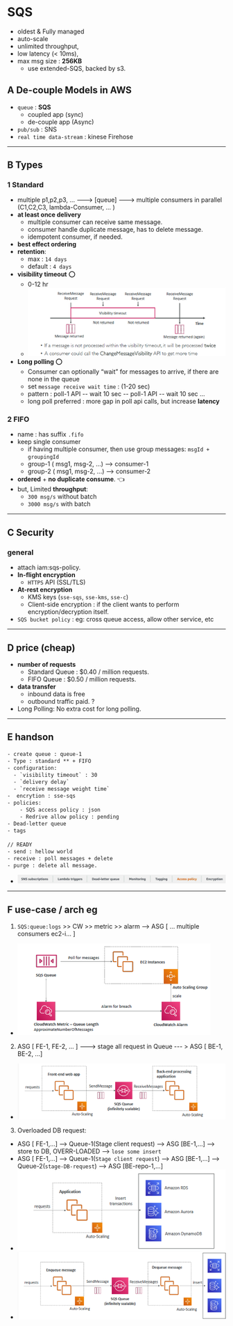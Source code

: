# SQS 
- oldest & Fully managed  
- auto-scale
- unlimited throughput,  
- low latency (< 10ms), 
- max msg size : **256KB**
  - use extended-SQS, backed by s3.
  
## A De-couple Models in AWS
  - `queue` :  **SQS** 
    - coupled app (sync) 
    - de-couple app (Async)
  - `pub/sub` : SNS
  - `real time data-stream` : kinese Firehose
---
## B Types
### 1 Standard 
- multiple p1,p2,p3, ...  ---> [queue] ---> multiple consumers in parallel (C1,C2,C3, lambda-Consumer, ... )
- **at least once delivery**  
  - multiple consumer can receive same message.
  - consumer handle duplicate message, has to delete message.
  - idempotent consumer, if needed.
- **best effect ordering**
- **retention**: 
  - max     : `14 days` 
  - default :  `4 days`
- **visibility timeout** :o:
  - 0-12 hr
  - ![img_4.png](../99_img/decouple/sqs/img_4.png)
- **Long polling**  :o:
  - Consumer can optionally “wait” for messages to arrive, if there are none in the queue 
  - set `message receive wait time` : (1-20 sec)
  - pattern : poll-1 API -- wait 10 sec -- poll-1 API -- wait 10 sec ...
  - long poll preferred : more gap in poll api calls, but increase **latency**
  
### 2 FIFO
- name : has suffix `.fifo`
- keep single consumer
  - if having multiple consumer, then use group messages: `msgId + groupingId`
  - group-1 ( msg1, msg-2, ...) --> consumer-1
  - group-2 ( msg1, msg-2, ...) --> consumer-2
- **ordered** + **no duplicate consume**. :point_left:
- but, Limited **throughput**: 
  - `300 msg/s` without batch
  - `3000 msg/s` with batch

---
## C Security 
### general
- attach iam:sqs-policy.
- **In-flight encryption** 
  - `HTTPS` API (SSL/TLS)
- **At-rest encryption** 
  - KMS keys (`sse-sqs`, `sse-kms`, `sse-c`)
  - Client-side encryption :  if the client wants to perform encryption/decryption itself.
- `SQS bucket policy` : eg: cross queue access, allow other service, etc

---
## D price (cheap)
- **number of requests** 
  - Standard Queue : $0.40 / million requests.
  - FIFO Queue : $0.50 /  million requests.
- **data transfer**
  - inbound data is free
  - outbound traffic paid. ?
- Long Polling: No extra cost for long polling.

---
## E handson
```
- create queue : queue-1
- Type : standard ** + FIFO
- configuration:
  - `visibility timeout` : 30
  - `delivery delay`
  - `receive message weight time`
-  encrytion : sse-sqs
- policies:
    - SQS access policy : json
    - Redrive allow policy : pending
- Dead-letter queue
- tags

// READY
- send : hellow world
- receive : poll messages + delete
- purge : delete all message.
```
- ![img_2.png](../99_img/decouple/sqs/img_2.png)

---
## F use-case / arch eg
1. `SQS:queue:logs` >> CW >> metric >> alarm --> ASG [ ... multiple consumers ec2-i... ]
  - ![img.png](../99_img/decouple/sqs/img.png)
2. ASG [ FE-1, FE-2, ... ] ---> stage all request in Queue --- > ASG [ BE-1, BE-2, ...]
  - ![img_1.png](../99_img/decouple/sqs/img_1.png)
3. Overloaded DB request:
- ASG [ FE-1,...] --> Queue-1(Stage client request) --> ASG [BE-1,...] --> store to DB, OVERR-LOADED --> `lose some insert`
- ASG [ FE-1,...] --> Queue-1(`Stage client request`) --> ASG [BE-1,...] --> Queue-2(`stage-DB-request`) -->  ASG [BE-repo-1,...]
- ![img_3.png](../99_img/decouple/sqs/img_3.png)
- ![img_5.png](../99_img/decouple/sqs/img_5.png)

